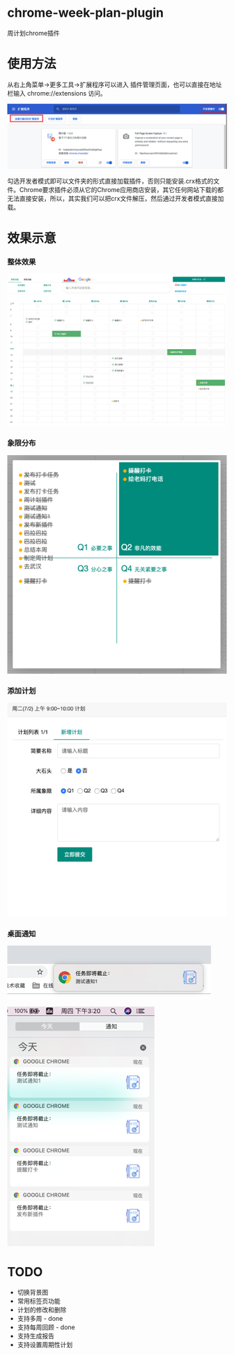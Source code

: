 # chrome-week-plan-plugin
周计划chrome插件

# 使用方法

从右上角菜单->更多工具->扩展程序可以进入 插件管理页面，也可以直接在地址栏输入 chrome://extensions 访问。

![示意](https://github.com/liuzhen153/chrome-week-plan-plugin/blob/master/img/tuozhan.png)


勾选开发者模式即可以文件夹的形式直接加载插件，否则只能安装.crx格式的文件。Chrome要求插件必须从它的Chrome应用商店安装，其它任何网站下载的都无法直接安装，所以，其实我们可以把crx文件解压，然后通过开发者模式直接加载。

# 效果示意

### 整体效果
![示意](https://github.com/liuzhen153/chrome-week-plan-plugin/blob/master/img/screen.png)

### 象限分布
![示意](https://github.com/liuzhen153/chrome-week-plan-plugin/blob/master/img/q4.png)


### 添加计划
![示意](https://github.com/liuzhen153/chrome-week-plan-plugin/blob/master/img/addplan.png)


### 桌面通知
![示意](https://github.com/liuzhen153/chrome-week-plan-plugin/blob/master/img/alert.png)

![示意](https://github.com/liuzhen153/chrome-week-plan-plugin/blob/master/img/alert1.png)


# TODO

* 切换背景图
* 常用标签页功能
* 计划的修改和删除
* 支持多周  - done
* 支持每周回顾  - done
* 支持生成报告
* 支持设置周期性计划